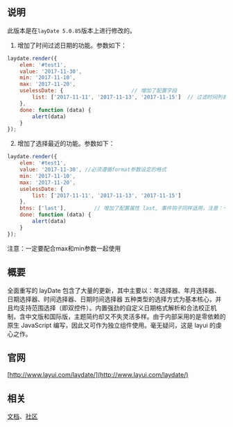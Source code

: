 ## 说明
此版本是在`layDate 5.0.85`版本上进行修改的。
1. 增加了时间过滤日期的功能。参数如下：
```js
laydate.render({
    elem: '#test1',
    value: '2017-11-30',
    min: '2017-11-10',
    max: '2017-11-20',
    uselessDate: {                      // 增加了配置字段
        list: ['2017-11-11', '2017-11-13', '2017-11-15']  // 过滤时间列表
    },
    done: function (data) {
        alert(data)
    }
});
```

2. 增加了选择最近的功能。参数如下：
```js
laydate.render({
    elem: '#test1',
    value: '2017-11-30', //必须遵循format参数设定的格式
    min: '2017-11-10',
    max: '2017-11-20',
    uselessDate: {
        list: ['2017-11-11', '2017-11-13', '2017-11-15']
    },
    btns: ['last'],         // 增加了配置属性 last, 事件钩子同样适用，注意：一定要配合max和min参数一起使用
    done: function (data) {
        alert(data)
    }
});
```
注意：一定要配合max和min参数一起使用

## 概要
全面重写的 layDate 包含了大量的更新，其中主要以：年选择器、年月选择器、日期选择器、时间选择器、日期时间选择器 五种类型的选择方式为基本核心，并且均支持范围选择（即双控件）。内置强劲的自定义日期格式解析和合法校正机制，含中文版和国际版，主题简约却又不失灵活多样。由于内部采用的是零依赖的原生 JavaScript 编写，因此又可作为独立组件使用。毫无疑问，这是 layui 的虔心之作。

## 官网
[http://www.layui.com/laydate/](http://www.layui.com/laydate/)

## 相关
[文档](http://www.layui.com/doc/modules/laydate.html)、[社区](http://fly.layui.com)